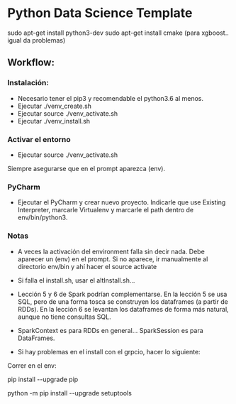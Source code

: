 # Python Data Science Template



sudo apt-get install python3-dev
sudo apt-get install cmake (para xgboost.. igual da problemas)


## Workflow:

### Instalación:

- Necesario tener el pip3 y recomendable el python3.6 al menos.
- Ejecutar ./venv_create.sh
- Ejecutar source ./venv_activate.sh
- Ejecutar ./venv_install.sh

### Activar el entorno

- Ejecutar source ./venv_activate.sh

Siempre asegurarse que en el prompt aparezca (env).


### PyCharm

- Ejecutar el PyCharm y crear nuevo proyecto. Indicarle que use Existing Interpreter, marcarle Virtualenv y marcarle el path dentro de env/bin/python3.



### Notas

- A veces la activación del environment falla sin decir nada. Debe aparecer un (env) en el prompt. Si no aparece, ir manualmente al directorio env/bin y ahí hacer el source activate

- Si falla el install.sh, usar el altInstall.sh...

- Lección 5 y 6 de Spark podrían complementarse. En la lección 5 se usa SQL, pero de una forma tosca se construyen los dataframes (a partir de RDDs). En la lección 6 se levantan los dataframes de forma más natural, aunque no tiene consultas SQL.

- SparkContext es para RDDs en general... SparkSession es para DataFrames.

- Si hay problemas en el install con el grpcio, hacer lo siguiente:

Correr en el env:

pip install --upgrade pip

python -m pip install --upgrade setuptools


